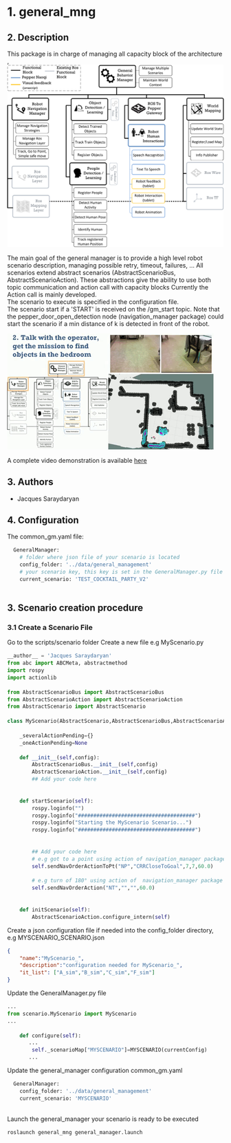 # 1. general_mng

## 2. Description
This package is in charge of managing all capacity block of the architecture 
,
![Sample Face Recognition](img/archi.png "General Architecture") 

The main goal of the general manager is to provide a high level robot scenario description, managing possible retry, timeout, failures, ...
All scenarios extend abstract scenarios (AbstractScenarioBus, AbstractScenarioAction). These abstractions give the ability to use both topic communication and action call with capacity blocks
Currently the Action call is mainly developed. <br/>
The scenario to execute is specified in the configuration file.<br/>
The scenario start if a 'START' is received on the /gm_start topic. Note that the pepper_door_open_detection node (navigation_manager package) could start the scenario if a min distance of k is detected in front of the robot.


![Sample Face Recognition](img/archi.gif "General Architecture in the robocup context") 


A complete video demonstration is available [here](https://youtu.be/rouCK6CH_eM)

## 3. Authors
* Jacques Saraydaryan

## 4.  Configuration 

The common_gm.yaml file:
```python
  GeneralManager:
    # folder where json file of your scenario is located
    config_folder: '../data/general_management'
    # your scenario key, this key is set in the GeneralManager.py file when your scenario is created
    current_scenario: 'TEST_COCKTAIL_PARTY_V2'
  
```

## 3.  Scenario creation procedure

### 3.1 Create a Scenario File
Go to the scripts/scenario folder
Create a new file e.g MyScenario.py

```python
__author__ = 'Jacques Saraydaryan'
from abc import ABCMeta, abstractmethod
import rospy
import actionlib

from AbstractScenarioBus import AbstractScenarioBus
from AbstractScenarioAction import AbstractScenarioAction
from AbstractScenario import AbstractScenario

class MyScenario(AbstractScenario,AbstractScenarioBus,AbstractScenarioAction):

    _severalActionPending={}
    _oneActionPending=None

    def __init__(self,config):
        AbstractScenarioBus.__init__(self,config)
        AbstractScenarioAction.__init__(self,config)
        ## Add your code here


    def startScenario(self):
        rospy.loginfo("")
        rospy.loginfo("######################################")
        rospy.loginfo("Starting the MyScenario Scenario...")
        rospy.loginfo("######################################")
        
        
        ## Add your code here
        # e.g got to a point using action of navigation_manager package
        self.sendNavOrderActionToPt("NP","CRRCloseToGoal",7,7,60.0)
        
        # e.g turn of 180° using action of  navigation_manager package
        self.sendNavOrderAction("NT","","",60.0)
        

    def initScenario(self):
        AbstractScenarioAction.configure_intern(self)

```

Create a json configuration file if needed into the config_folder directory, e.g MYSCENARIO_SCENARIO.json
```json
{
    "name":"MyScenario_",
    "description":"configuration needed for MyScenario_",
    "it_list": ["A_sim","B_sim","C_sim","F_sim"]
}
```


Update the GeneralManager.py file
```python
...
from scenario.MyScenario import MyScenario
...

    def configure(self):
       ...
        self._scenarioMap["MYSCENARIO"]=MYSCENARIO(currentConfig)
       ...

```

Update the general_manager configuration  common_gm.yaml

```python
  GeneralManager:
    config_folder: '../data/general_management'
    current_scenario: 'MYSCENARIO'
  
```

Launch the general_manager your scenario is ready to be executed
```
roslaunch general_mng general_manager.launch
```




